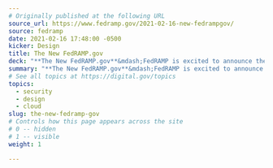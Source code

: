 ```yaml
---
# Originally published at the following URL
source_url: https://www.fedramp.gov/2021-02-16-new-fedrampgov/
source: fedramp
date: 2021-02-16 17:48:00 -0500
kicker: Design
title: The New FedRAMP.gov
deck: "**The New FedRAMP.gov**&mdash;FedRAMP is excited to announce the launch of our revamped website. Thanks to feedback from our partners and stakeholders, the website has an improved user experience that makes FedRAMP information and resources more accessible. The website provides more in-depth information about FedRAMP’s authorization process, enabling agencies, Cloud Service Providers (CSPs), and Third-Party Assessment Organizations (3PAOs) to easily access pertinent information related to their role in the FedRAMP Authorization process."
summary: "**The New FedRAMP.gov**&mdash;FedRAMP is excited to announce the launch of our revamped website. Thanks to feedback from our partners and stakeholders, the website has an improved user experience that makes FedRAMP information and resources more accessible. The website provides more in-depth information about FedRAMP’s authorization process, enabling agencies, Cloud Service Providers (CSPs), and Third-Party Assessment Organizations (3PAOs) to easily access pertinent information related to their role in the FedRAMP Authorization process."
# See all topics at https://digital.gov/topics
topics:
  - security
  - design
  - cloud
slug: the-new-fedramp-gov
# Controls how this page appears across the site
# 0 -- hidden
# 1 -- visible
weight: 1

---
```

